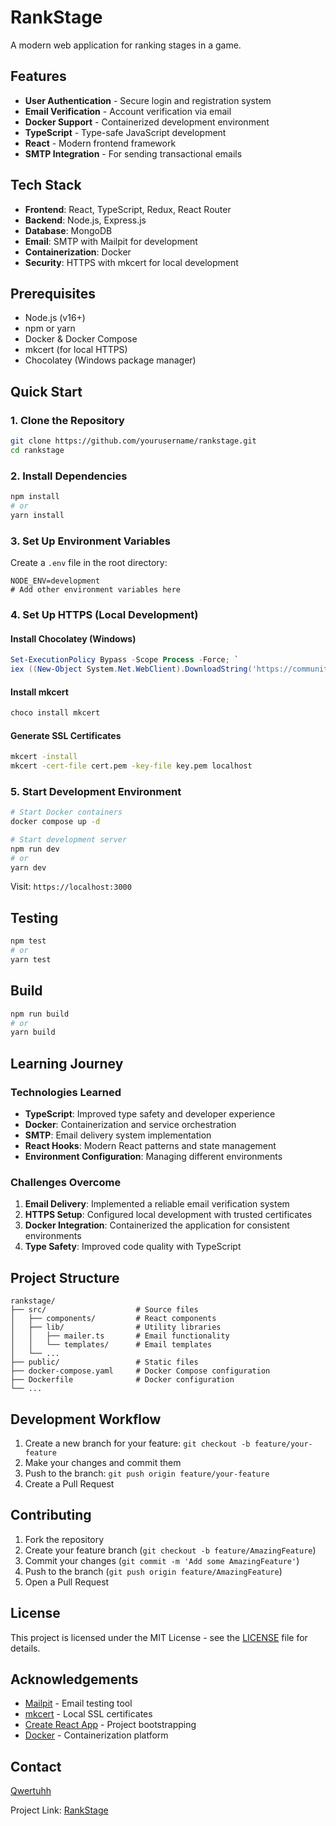 # RankStage

A modern web application for ranking stages in a game.

## Features

- **User Authentication** - Secure login and registration system
- **Email Verification** - Account verification via email
- **Docker Support** - Containerized development environment
- **TypeScript** - Type-safe JavaScript development
- **React** - Modern frontend framework
- **SMTP Integration** - For sending transactional emails

## Tech Stack

- **Frontend**: React, TypeScript, Redux, React Router
- **Backend**: Node.js, Express.js
- **Database**: MongoDB
- **Email**: SMTP with Mailpit for development
- **Containerization**: Docker
- **Security**: HTTPS with mkcert for local development

## Prerequisites

- Node.js (v16+)
- npm or yarn
- Docker & Docker Compose
- mkcert (for local HTTPS)
- Chocolatey (Windows package manager)

## Quick Start

### 1. Clone the Repository

```bash
git clone https://github.com/yourusername/rankstage.git
cd rankstage
```

### 2. Install Dependencies

```bash
npm install
# or
yarn install
```

### 3. Set Up Environment Variables

Create a `.env` file in the root directory:

```env
NODE_ENV=development
# Add other environment variables here
```

### 4. Set Up HTTPS (Local Development)

#### Install Chocolatey (Windows)

```powershell
Set-ExecutionPolicy Bypass -Scope Process -Force; `
iex ((New-Object System.Net.WebClient).DownloadString('https://community.chocolatey.org/install.ps1'))
```

#### Install mkcert

```powershell
choco install mkcert
```

#### Generate SSL Certificates

```bash
mkcert -install
mkcert -cert-file cert.pem -key-file key.pem localhost
```

### 5. Start Development Environment

```bash
# Start Docker containers
docker compose up -d

# Start development server
npm run dev
# or
yarn dev
```

Visit: `https://localhost:3000`

## Testing

```bash
npm test
# or
yarn test
```

## Build

```bash
npm run build
# or
yarn build
```

## Learning Journey

### Technologies Learned

- **TypeScript**: Improved type safety and developer experience
- **Docker**: Containerization and service orchestration
- **SMTP**: Email delivery system implementation
- **React Hooks**: Modern React patterns and state management
- **Environment Configuration**: Managing different environments

### Challenges Overcome

1. **Email Delivery**: Implemented a reliable email verification system
2. **HTTPS Setup**: Configured local development with trusted certificates
3. **Docker Integration**: Containerized the application for consistent environments
4. **Type Safety**: Improved code quality with TypeScript

## Project Structure

```plain
rankstage/
├── src/                    # Source files
│   ├── components/         # React components
│   ├── lib/                # Utility libraries
│   │   ├── mailer.ts       # Email functionality
│   │   └── templates/      # Email templates
│   └── ...
├── public/                 # Static files
├── docker-compose.yaml     # Docker Compose configuration
├── Dockerfile              # Docker configuration
└── ...
```

## Development Workflow

1. Create a new branch for your feature: `git checkout -b feature/your-feature`
2. Make your changes and commit them
3. Push to the branch: `git push origin feature/your-feature`
4. Create a Pull Request

## Contributing

1. Fork the repository
2. Create your feature branch (`git checkout -b feature/AmazingFeature`)
3. Commit your changes (`git commit -m 'Add some AmazingFeature'`)
4. Push to the branch (`git push origin feature/AmazingFeature`)
5. Open a Pull Request

## License

This project is licensed under the MIT License - see the [LICENSE](LICENSE) file for details.

## Acknowledgements

- [Mailpit](https://github.com/axllent/mailpit) - Email testing tool
- [mkcert](https://github.com/FiloSottile/mkcert) - Local SSL certificates
- [Create React App](https://create-react-app.dev/) - Project bootstrapping
- [Docker](https://www.docker.com/) - Containerization platform

## Contact

[Qwertuhh](https://github.com/qwertuhh)

Project Link: [RankStage](https://github.com/qwertuhh/rankstage)
